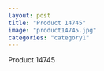 ```yaml
---
layout: post
title: "Product 14745"
image: "product14745.jpg"
categories: "category1"
---
```

Product 14745
